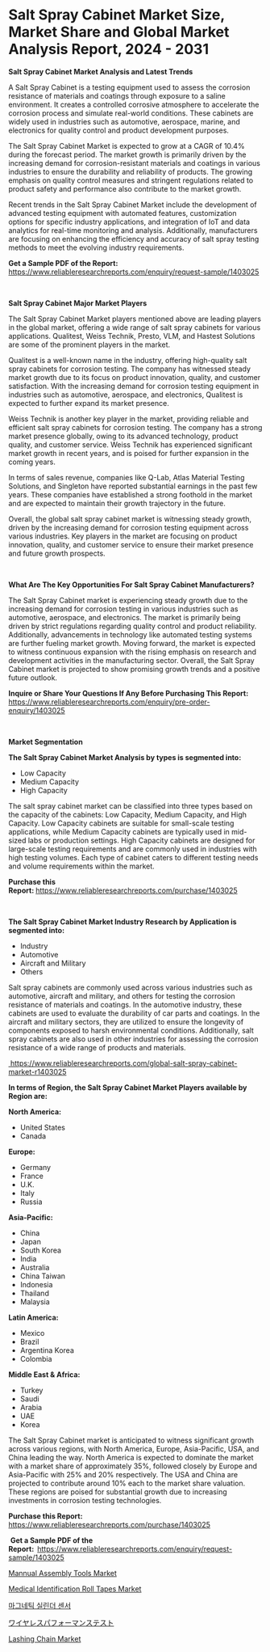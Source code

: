 <p><h1>Salt Spray Cabinet Market Size, Market Share and Global Market Analysis Report, 2024 - 2031</h1></p><p><strong>Salt Spray Cabinet Market Analysis and Latest Trends</strong></p>
<p><p>A Salt Spray Cabinet is a testing equipment used to assess the corrosion resistance of materials and coatings through exposure to a saline environment. It creates a controlled corrosive atmosphere to accelerate the corrosion process and simulate real-world conditions. These cabinets are widely used in industries such as automotive, aerospace, marine, and electronics for quality control and product development purposes.</p><p>The Salt Spray Cabinet Market is expected to grow at a CAGR of 10.4% during the forecast period. The market growth is primarily driven by the increasing demand for corrosion-resistant materials and coatings in various industries to ensure the durability and reliability of products. The growing emphasis on quality control measures and stringent regulations related to product safety and performance also contribute to the market growth.</p><p>Recent trends in the Salt Spray Cabinet Market include the development of advanced testing equipment with automated features, customization options for specific industry applications, and integration of IoT and data analytics for real-time monitoring and analysis. Additionally, manufacturers are focusing on enhancing the efficiency and accuracy of salt spray testing methods to meet the evolving industry requirements.</p></p>
<p><strong>Get a Sample PDF of the Report:&nbsp;</strong> <a href="https://www.reliableresearchreports.com/enquiry/request-sample/1403025">https://www.reliableresearchreports.com/enquiry/request-sample/1403025</a></p>
<p>&nbsp;</p>
<p><strong>Salt Spray Cabinet Major Market Players</strong></p>
<p><p>The Salt Spray Cabinet Market players mentioned above are leading players in the global market, offering a wide range of salt spray cabinets for various applications. Qualitest, Weiss Technik, Presto, VLM, and Hastest Solutions are some of the prominent players in the market. </p><p>Qualitest is a well-known name in the industry, offering high-quality salt spray cabinets for corrosion testing. The company has witnessed steady market growth due to its focus on product innovation, quality, and customer satisfaction. With the increasing demand for corrosion testing equipment in industries such as automotive, aerospace, and electronics, Qualitest is expected to further expand its market presence.</p><p>Weiss Technik is another key player in the market, providing reliable and efficient salt spray cabinets for corrosion testing. The company has a strong market presence globally, owing to its advanced technology, product quality, and customer service. Weiss Technik has experienced significant market growth in recent years, and is poised for further expansion in the coming years.</p><p>In terms of sales revenue, companies like Q-Lab, Atlas Material Testing Solutions, and Singleton have reported substantial earnings in the past few years. These companies have established a strong foothold in the market and are expected to maintain their growth trajectory in the future.</p><p>Overall, the global salt spray cabinet market is witnessing steady growth, driven by the increasing demand for corrosion testing equipment across various industries. Key players in the market are focusing on product innovation, quality, and customer service to ensure their market presence and future growth prospects.</p></p>
<p>&nbsp;</p>
<p><strong>What Are The Key Opportunities For Salt Spray Cabinet Manufacturers?</strong></p>
<p><p>The Salt Spray Cabinet market is experiencing steady growth due to the increasing demand for corrosion testing in various industries such as automotive, aerospace, and electronics. The market is primarily being driven by strict regulations regarding quality control and product reliability. Additionally, advancements in technology like automated testing systems are further fueling market growth. Moving forward, the market is expected to witness continuous expansion with the rising emphasis on research and development activities in the manufacturing sector. Overall, the Salt Spray Cabinet market is projected to show promising growth trends and a positive future outlook.</p></p>
<p><strong>Inquire or Share Your Questions If Any Before Purchasing This Report:</strong> <a href="https://www.reliableresearchreports.com/enquiry/pre-order-enquiry/1403025">https://www.reliableresearchreports.com/enquiry/pre-order-enquiry/1403025</a></p>
<p>&nbsp;</p>
<p><strong>Market Segmentation</strong></p>
<p><strong>The Salt Spray Cabinet Market Analysis by types is segmented into:</strong></p>
<p><ul><li>Low Capacity</li><li>Medium Capacity</li><li>High Capacity</li></ul></p>
<p><p>The salt spray cabinet market can be classified into three types based on the capacity of the cabinets: Low Capacity, Medium Capacity, and High Capacity. Low Capacity cabinets are suitable for small-scale testing applications, while Medium Capacity cabinets are typically used in mid-sized labs or production settings. High Capacity cabinets are designed for large-scale testing requirements and are commonly used in industries with high testing volumes. Each type of cabinet caters to different testing needs and volume requirements within the market.</p></p>
<p><strong>Purchase this Report:&nbsp;</strong><a href="https://www.reliableresearchreports.com/purchase/1403025">https://www.reliableresearchreports.com/purchase/1403025</a></p>
<p>&nbsp;</p>
<p><strong>The Salt Spray Cabinet Market Industry Research by Application is segmented into:</strong></p>
<p><ul><li>Industry</li><li>Automotive</li><li>Aircraft and Military</li><li>Others</li></ul></p>
<p><p>Salt spray cabinets are commonly used across various industries such as automotive, aircraft and military, and others for testing the corrosion resistance of materials and coatings. In the automotive industry, these cabinets are used to evaluate the durability of car parts and coatings. In the aircraft and military sectors, they are utilized to ensure the longevity of components exposed to harsh environmental conditions. Additionally, salt spray cabinets are also used in other industries for assessing the corrosion resistance of a wide range of products and materials.</p></p>
<p><a href="https://www.reliableresearchreports.com/global-salt-spray-cabinet-market-r1403025">&nbsp;https://www.reliableresearchreports.com/global-salt-spray-cabinet-market-r1403025</a></p>
<p><strong>In terms of Region, the Salt Spray Cabinet Market Players available by Region are:</strong></p>
<p>
    <p> <strong> North America: </strong>
        <ul>
            <li>United States</li>
            <li>Canada</li>
        </ul>
        </p> 
    <p> <strong> Europe: </strong>
        <ul>
            <li>Germany</li>
            <li>France</li>
            <li>U.K.</li>
            <li>Italy</li>
            <li>Russia</li>
        </ul>
        </p> 
    <p> <strong> Asia-Pacific: </strong>
        <ul>
            <li>China</li>
            <li>Japan</li>
            <li>South Korea</li>
            <li>India</li>
            <li>Australia</li>
            <li>China Taiwan</li>
            <li>Indonesia</li>
            <li>Thailand</li>
            <li>Malaysia</li>
        </ul>
        </p> 
    <p> <strong> Latin America: </strong>
        <ul>
            <li>Mexico</li>
            <li>Brazil</li>
            <li>Argentina Korea</li>
            <li>Colombia</li>
        </ul>
        </p> 
    <p> <strong> Middle East & Africa: </strong>
        <ul>
            <li>Turkey</li>
            <li>Saudi</li>
            <li>Arabia</li>
            <li>UAE</li>
            <li>Korea</li>
        </ul>
    </p>
    </p>
<p><p>The Salt Spray Cabinet market is anticipated to witness significant growth across various regions, with North America, Europe, Asia-Pacific, USA, and China leading the way. North America is expected to dominate the market with a market share of approximately 35%, followed closely by Europe and Asia-Pacific with 25% and 20% respectively. The USA and China are projected to contribute around 10% each to the market share valuation. These regions are poised for substantial growth due to increasing investments in corrosion testing technologies.</p></p>
<p><strong>Purchase this Report: </strong><a href="https://www.reliableresearchreports.com/purchase/1403025">https://www.reliableresearchreports.com/purchase/1403025</a></p>
<p>&nbsp;<strong>Get a Sample PDF of the Report:&nbsp;&nbsp;</strong><a href="https://www.reliableresearchreports.com/enquiry/request-sample/1403025">https://www.reliableresearchreports.com/enquiry/request-sample/1403025</a></p>
<p><strong></strong></p>
<p><p><a href="https://github.com/BeauGrant71/Market-Research-Report-List-1/blob/main/mannual-assembly-tools-market.md">Mannual Assembly Tools Market</a></p><p><a href="https://medium.com/@teguhbavarian07_99894/future-trends-in-global-medical-identification-roll-tapes-market-market-insights-and-analysis-from-6301ae6ebb00">Medical Identification Roll Tapes Market</a></p><p><a href="https://github.com/vss5505pa7z1p/Market-Research-Report-List-3/blob/main/8310331954.md">마그네틱 실린더 센서</a></p><p><a href="https://github.com/pepo3k/Market-Research-Report-List-2/blob/main/5124993185643.md">ワイヤレスパフォーマンステスト</a></p><p><a href="https://medium.com/@welsonwiden94552/global-lashing-chain-market-by-product-type-by-application-by-region-and-companies-industry-d16433463ba4">Lashing Chain Market</a></p></p>